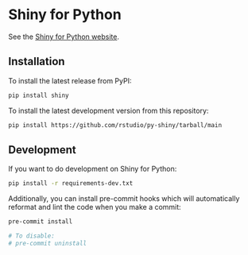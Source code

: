 Shiny for Python
================

See the [Shiny for Python website](https://shiny.rstudio.com/py/).


## Installation

To install the latest release from PyPI:

```sh
pip install shiny
```

To install the latest development version from this repository:

```sh
pip install https://github.com/rstudio/py-shiny/tarball/main
```


## Development

If you want to do development on Shiny for Python:

```sh
pip install -r requirements-dev.txt
```

Additionally, you can install pre-commit hooks which will automatically reformat and lint the code when you make a commit:

```sh
pre-commit install

# To disable:
# pre-commit uninstall
```
